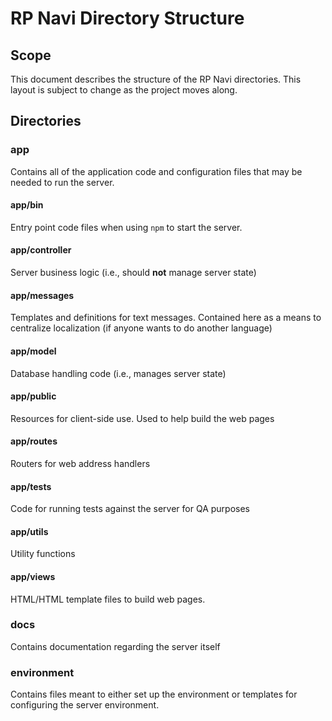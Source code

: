 # RP Navi Directory Structure

## Scope
This document describes the structure of the RP Navi directories. This layout is subject to change as the project moves along.

## Directories

### app
Contains all of the application code and configuration files that may be needed to run the server.

#### app/bin
Entry point code files when using ``npm`` to start the server.

#### app/controller
Server business logic (i.e., should **not** manage server state)

#### app/messages
Templates and definitions for text messages. Contained here as a means to centralize localization (if anyone wants to do another language)

#### app/model
Database handling code (i.e., manages server state)

#### app/public
Resources for client-side use. Used to help build the web pages

#### app/routes
Routers for web address handlers

#### app/tests
Code for running tests against the server for QA purposes

#### app/utils
Utility functions

#### app/views
HTML/HTML template files to build web pages.

### docs
Contains documentation regarding the server itself

### environment
Contains files meant to either set up the environment or templates for configuring the server environment.